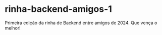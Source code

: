 # rinha-backend-amigos-1
Primeira edição da rinha de Backend entre amigos de 2024. Que vença o melhor!
